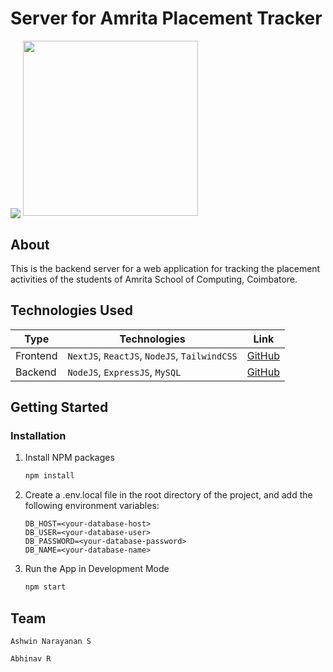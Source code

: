 # Server for Amrita Placement Tracker

<img align='center' src="https://img.shields.io/github/created-at/Ashrockzzz2003/placement_tracker_server"/>
<img src="https://github.com/Ashrockzzz2003/placement_tracker_web/blob/v2/public/logo.png?raw=true" style="width: 280px;" />

## About

This is the backend server for a web application for tracking the placement activities of the students of Amrita School of Computing, Coimbatore.

## Technologies Used

| Type | Technologies | Link |
| --- | --- | --- |
| Frontend | `NextJS`, `ReactJS`, `NodeJS`, `TailwindCSS` | [GitHub](https://github.com/Ashrockzzz2003/placement_tracker_web) |
| Backend | `NodeJS`, `ExpressJS`, `MySQL` | [GitHub](https://github.com/Ashrockzzz2003/placement_tracker_server) |

## Getting Started

### Installation

1. Install NPM packages
    ```sh
    npm install
    ```
2. Create a .env.local file in the root directory of the project, and add the following environment variables:
      ```env
    DB_HOST=<your-database-host>
    DB_USER=<your-database-user>
    DB_PASSWORD=<your-database-password>
    DB_NAME=<your-database-name>
    ```

3. Run the App in Development Mode
    ```sh
    npm start
    ```

## Team

`Ashwin Narayanan S`

`Abhinav R`

